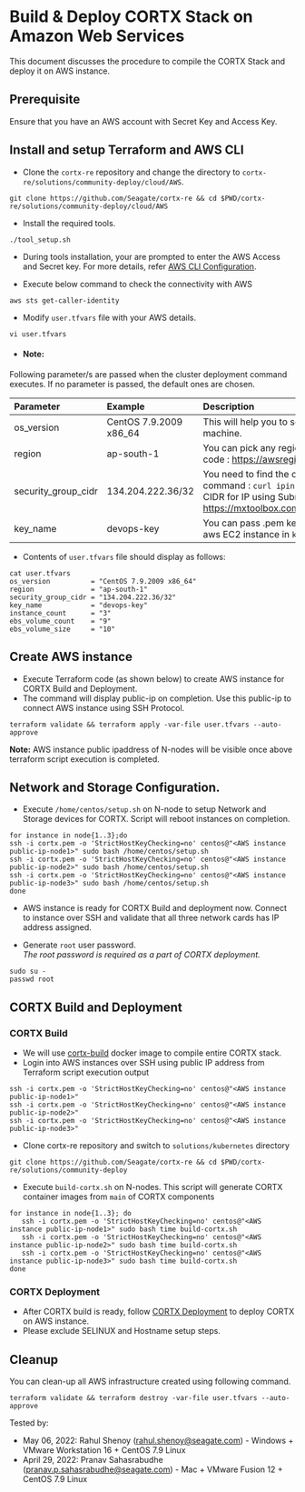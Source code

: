 # Build & Deploy CORTX Stack on Amazon Web Services 

This document discusses the procedure to compile the CORTX Stack and deploy it on AWS instance.


## Prerequisite 

Ensure that you have an AWS account with Secret Key and Access Key.

## Install and setup Terraform and AWS CLI

- Clone the `cortx-re` repository and change the directory to `cortx-re/solutions/community-deploy/cloud/AWS`.
```
git clone https://github.com/Seagate/cortx-re && cd $PWD/cortx-re/solutions/community-deploy/cloud/AWS
```

- Install the required tools.
```
./tool_setup.sh
```

- During tools installation, your are prompted to enter the AWS Access and Secret key. For more details, refer [AWS CLI Configuration](https://docs.aws.amazon.com/cli/latest/userguide/cli-configure-quickstart.html#cli-configure-quickstart-config).

- Execute below command to check the connectivity with AWS
```
aws sts get-caller-identity
```

- Modify `user.tfvars` file with your AWS details.
```
vi user.tfvars
```
- #### Note:  

Following parameter/s are passed when the cluster deployment command executes. If no parameter is passed, the default ones are chosen.

| Parameter     | Example     | Description     |
| :------------- | :----------- | :---------|
| os_version      | CentOS 7.9.2009 x86_64  | This will help you to select the ami of EC2 machine. |
| region | ap-south-1 | You can pick any region from this region code : https://awsregion.info/  |
| security_group_cidr | 134.204.222.36/32  | You need to find the own Public IP using this command : `curl ipinfo.io/ip`. Also calculate CIDR for IP using Subnet Calculator from https://mxtoolbox.com/subnetcalculator.aspx |
| key_name | devops-key | You can pass .pem key file name to login to aws EC2 instance in `key_name`. |

- Contents of `user.tfvars` file should display as follows:
```
cat user.tfvars
os_version          = "CentOS 7.9.2009 x86_64"
region              = "ap-south-1"
security_group_cidr = "134.204.222.36/32"
key_name            = "devops-key"
instance_count      = "3"
ebs_volume_count    = "9"
ebs_volume_size     = "10"

```

## Create AWS instance

- Execute Terraform code (as shown below) to create AWS instance for CORTX Build and Deployment.  
- The command will display public-ip on completion. Use this public-ip to connect AWS instance using SSH Protocol. 
```
terraform validate && terraform apply -var-file user.tfvars --auto-approve
```

**Note:** AWS instance public ipaddress of N-nodes will be visible once above terraform script execution is completed.

## Network and Storage Configuration.

- Execute `/home/centos/setup.sh` on N-node to setup Network and Storage devices for CORTX. Script will reboot instances on completion. 

```
for instance in node{1..3};do
ssh -i cortx.pem -o 'StrictHostKeyChecking=no' centos@"<AWS instance public-ip-node1>" sudo bash /home/centos/setup.sh
ssh -i cortx.pem -o 'StrictHostKeyChecking=no' centos@"<AWS instance public-ip-node2>" sudo bash /home/centos/setup.sh
ssh -i cortx.pem -o 'StrictHostKeyChecking=no' centos@"<AWS instance public-ip-node3>" sudo bash /home/centos/setup.sh
done
```

- AWS instance is ready for CORTX Build and deployment now. Connect to instance over SSH and validate that all three network cards has IP address assigned.
   
- Generate `root` user password.  
*The root password is required as a part of CORTX deployment.*
   
```
sudo su -
passwd root
```   

## CORTX Build and Deployment

### CORTX Build

- We will use [cortx-build](https://github.com/Seagate/cortx/pkgs/container/cortx-build) docker image to compile entire CORTX stack.  
- Login into AWS instances over SSH using public IP address from Terraform script execution output
```
ssh -i cortx.pem -o 'StrictHostKeyChecking=no' centos@"<AWS instance public-ip-node1>"
ssh -i cortx.pem -o 'StrictHostKeyChecking=no' centos@"<AWS instance public-ip-node2>"
ssh -i cortx.pem -o 'StrictHostKeyChecking=no' centos@"<AWS instance public-ip-node3>"
```
- Clone cortx-re repository and switch to `solutions/kubernetes` directory
```
git clone https://github.com/Seagate/cortx-re && cd $PWD/cortx-re/solutions/community-deploy
```
- Execute `build-cortx.sh` on N-nodes. This script will generate CORTX container images from `main` of CORTX components
```
for instance in node{1..3}; do
   ssh -i cortx.pem -o 'StrictHostKeyChecking=no' centos@"<AWS instance public-ip-node1>" sudo bash time build-cortx.sh
   ssh -i cortx.pem -o 'StrictHostKeyChecking=no' centos@"<AWS instance public-ip-node2>" sudo bash time build-cortx.sh
   ssh -i cortx.pem -o 'StrictHostKeyChecking=no' centos@"<AWS instance public-ip-node3>" sudo bash time build-cortx.sh
done
```

### CORTX Deployment

- After CORTX build is ready, follow [CORTX Deployment](https://github.com/Seagate/cortx-re/blob/main/solutions/community-deploy/CORTX-Deployment.md) to deploy CORTX on AWS instance.   
- Please exclude SELINUX and Hostname setup steps.

## Cleanup 

You can clean-up all AWS infrastructure created using following command. 
```
terraform validate && terraform destroy -var-file user.tfvars --auto-approve
```

Tested by:

* May 06, 2022: Rahul Shenoy (rahul.shenoy@seagate.com) - Windows + VMware Workstation 16 + CentOS 7.9 Linux
* April 29, 2022: Pranav Sahasrabudhe (pranav.p.sahasrabudhe@seagate.com) - Mac + VMware Fusion 12 + CentOS 7.9 Linux
